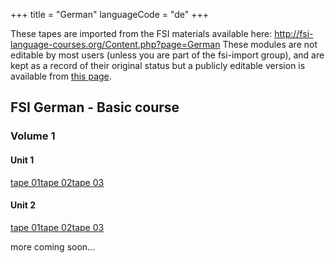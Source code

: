 +++
title = "German"
languageCode = "de"
+++

These tapes are imported from the FSI materials available here:
<http://fsi-language-courses.org/Content.php?page=German> These modules
are not editable by most users (unless you are part of the fsi-import
group), and are kept as a record of their original status but a publicly
editable version is available from [this page](/de/FSI_German_lessons).

## FSI German - Basic course

### Volume 1

#### Unit 1

[tape
01](/group/fsi-import/FSI_German_Basic_Course-Volume_01-Unit_01-Tape_01)[tape
02](/group/fsi-import/FSI_German_Basic_Course-Volume_01-Unit_01-Tape_02)[tape
03](/group/fsi-import/FSI_German_Basic_Course-Volume_01-Unit_01-Tape_03)

#### Unit 2

[tape
01](/group/fsi-import/FSI_German_Basic_Course-Volume_01-Unit_02-Tape_01)[tape
02](/group/fsi-import/FSI_German_Basic_Course-Volume_01-Unit_02-Tape_02)[tape
03](/group/fsi-import/FSI_German_Basic_Course-Volume_01-Unit_02-Tape_03)

more coming soon...
